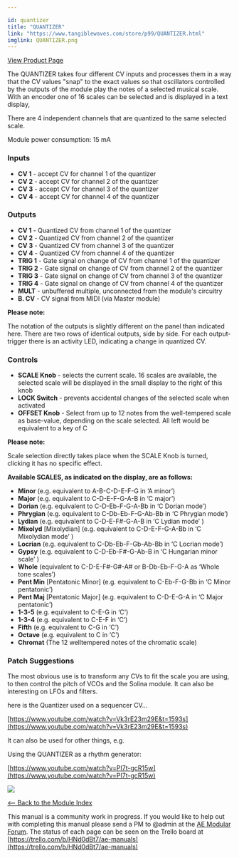 ```yaml
---

id: quantizer
title: "QUANTIZER"
link: "https://www.tangiblewaves.com/store/p99/QUANTIZER.html"
imglink: QUANTIZER.png
---
```



[View Product Page](https://www.tangiblewaves.com/store/p99/QUANTIZER.html)

The QUANTIZER takes four different CV inputs and processes them in a way that the CV values "snap" to the exact values so that oscillators controlled by the outputs of the module play the notes of a selected musical scale. With an encoder one of 16 scales can be selected and is displayed in a text display,

There are 4 independent channels that are quantized to the same selected scale.

Module power consumption: 15 mA

### Inputs

*   **CV 1** - accept CV for channel 1 of the quantizer
*   **CV 2** - accept CV for channel 2 of the quantizer
*   **CV 3** - accept CV for channel 3 of the quantizer
*   **CV 4** - accept CV for channel 4 of the quantizer

### Outputs

*   **CV 1** - Quantized CV from channel 1 of the quantizer
*   **CV 2** - Quantized CV from channel 2 of the quantizer
*   **CV 3** - Quantized CV from channel 3 of the quantizer
*   **CV 4** - Quantized CV from channel 4 of the quantizer
*   **TRIG 1** - Gate signal on change of CV from channel 1 of the quantizer
*   **TRIG 2** - Gate signal on change of CV from channel 2 of the quantizer
*   **TRIG 3** - Gate signal on change of CV from channel 3 of the quantizer
*   **TRIG 4** - Gate signal on change of CV from channel 4 of the quantizer
*   **MULT** - unbuffered multiple, unconnected from the module's circuitry
*   **B. CV** - CV signal from MIDI (via Master module)

**Please note:**

The notation of the outputs is slightly different on the panel than indicated here. There are two rows of identical outputs, side by side. For each output-trigger there is an activity LED, indicating a change in quantized CV.

### Controls

*   **SCALE Knob** - selects the current scale. 16 scales are available, the selected scale will be displayed in the small display to the right of this knob
*   **LOCK Switch** - prevents accidental changes of the selected scale when activated
*   **OFFSET Knob** - Select from up to 12 notes from the well-tempered scale as base-value, depending on the scale selected. All left would be equivalent to a key of C

**Please note:**

Scale selection directly takes place when the SCALE Knob is turned, clicking it has no specific effect.

**Available SCALES, as indicated on the display, are as follows:**

*   **Minor** (e.g. equivalent to A-B-C-D-E-F-G in ‘A minor’)
*   **Major** (e.g. equivalent to C-D-E-F-G-A-B in ‘C major’)
*   **Dorian** (e.g. equivalent to C-D-Eb-F-G-A-Bb in ‘C Dorian mode’)
*   **Phrygian** (e.g. equivalent to C-Db-Eb-F-G-Ab-Bb in ‘C Phrygian mode’)
*   **Lydian** (e.g. equivalent to C-D-E-F#-G-A-B in ‘C Lydian mode’ )
*   **Mixolyd** \[Mixolydian\] (e.g. equivalent to C-D-E-F-G-A-Bb in ‘C Mixolydian mode’ )
*   **Locrian** (e.g. equivalent to C-Db-Eb-F-Gb-Ab-Bb in ‘C Locrian mode’)
*   **Gypsy** (e.g. equivalent to C-D-Eb-F#-G-Ab-B in ‘C Hungarian minor scale’ )
*   **Whole** (equivalent to C-D-E-F#-G#-A# or B-Db-Eb-F-G-A as ‘Whole tone scales’)
*   **Pent Min** \[Pentatonic Minor\] (e.g. equivalent to C-Eb-F-G-Bb in ‘C Minor pentatonic’)
*   **Pent Maj** \[Pentatonic Major\] (e.g. equivalent to C-D-E-G-A in ‘C Major pentatonic’)
*   **1-3-5** (e.g. equivalent to C-E-G in ‘C’)
*   **1-3-4** (e.g. equivalent to C-E-F in ‘C’)
*   **Fifth** (e.g. equivalent to C-G in ‘C’)
*   **Octave** (e.g. equivalent to C in ‘C’)
*   **Chromat** (The 12 welltempered notes of the chromatic scale)

### Patch Suggestions

The most obvious use is to transform any CVs to fit the scale you are using, to then control the pitch of VCOs and the Solina module. It can also be interesting on LFOs and filters.

here is the Quantizer used on a sequencer CV...

[https://www.youtube.com/watch?v=Vk3rE23m29E&t=1593s](https://www.youtube.com/watch?v=Vk3rE23m29E&t=1593s)

 It can also be used for other things, e.g.

Using the QUANTIZER as a rhythm generator:

[https://www.youtube.com/watch?v=PI7t-gcR15w](https://www.youtube.com/watch?v=PI7t-gcR15w)

[![](/images/th00---QUANTIZER.png.jpg)](https://wiki.aemodular.com/uploads/AeManual/QUANTIZER/QUANTIZER.png "QUANTIZER")

[<-- Back to the Module Index](https://wiki.aemodular.com/pmwiki.php/AeManual/Modules)

This manual is a community work in progress. If you would like to help out with completing this manual please send a PM to @admin at the [AE Modular Forum](http://forum.aemodular.com). The status of each page can be seen on the Trello board at [https://trello.com/b/HNd0dBt7/ae-manuals](https://trello.com/b/HNd0dBt7/ae-manuals)